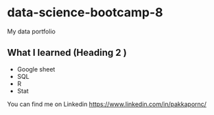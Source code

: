 # data-science-bootcamp-8
My data portfolio 

## What I learned (Heading 2 )
- Google sheet
- SQL
- R
- Stat

You can find me on Linkedin https://www.linkedin.com/in/pakkapornc/

